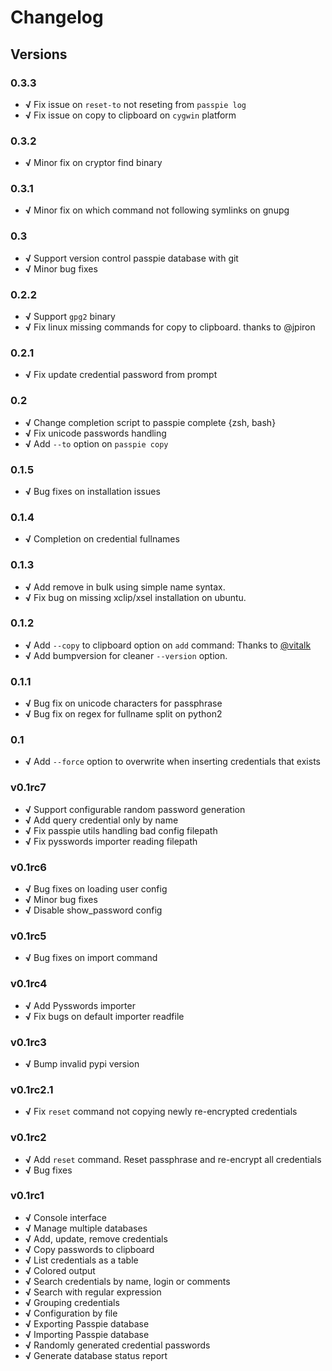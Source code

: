 # Changelog

## Versions

### 0.3.3

+ **√** Fix issue on `reset-to` not reseting from `passpie log`
+ **√** Fix issue on copy to clipboard on `cygwin` platform

### 0.3.2

+ **√** Minor fix on cryptor find binary

### 0.3.1

+ **√** Minor fix on which command not following symlinks on gnupg

### 0.3

+ **√** Support version control passpie database with git
+ **√** Minor bug fixes

### 0.2.2

+ **√** Support `gpg2` binary
+ **√** Fix linux missing commands for copy to clipboard. thanks to @jpiron

### 0.2.1

+ **√** Fix update credential password from prompt

### 0.2

+ **√** Change completion script to passpie complete {zsh, bash}
+ **√** Fix unicode passwords handling
+ **√** Add `--to` option on `passpie copy`

### 0.1.5

+ **√** Bug fixes on installation issues

### 0.1.4

+ **√** Completion on credential fullnames

### 0.1.3

+ **√** Add remove in bulk using simple name syntax.
+ **√** Fix bug on missing xclip/xsel installation on ubuntu.

### 0.1.2

+ **√** Add `--copy` to clipboard option on `add` command: Thanks to [@vitalk](https://github.com/vitalk)
+ **√** Add bumpversion for cleaner `--version` option.

### 0.1.1

+ **√** Bug fix on unicode characters for passphrase
+ **√** Bug fix on regex for fullname split on python2

### 0.1

+ **√** Add `--force` option to overwrite when inserting credentials that exists

### v0.1rc7

+ **√** Support configurable random password generation
+ **√** Add query credential only by name
+ **√** Fix passpie utils handling bad config filepath
+ **√** Fix pysswords importer reading filepath

### v0.1rc6

+ **√** Bug fixes on loading user config
+ **√** Minor bug fixes
+ **√** Disable show_password config

### v0.1rc5

+ **√** Bug fixes on import command

### v0.1rc4

+ **√** Add Pysswords importer
+ **√** Fix bugs on default importer readfile

### v0.1rc3

+ **√** Bump invalid pypi version

### v0.1rc2.1

+ **√** Fix `reset` command not copying newly re-encrypted credentials

### v0.1rc2

+ **√** Add `reset` command. Reset passphrase and re-encrypt all credentials
+ **√** Bug fixes

### v0.1rc1

+ **√** Console interface
+ **√** Manage multiple databases
+ **√** Add, update, remove credentials
+ **√** Copy passwords to clipboard
+ **√** List credentials as a table
+ **√** Colored output
+ **√** Search credentials by name, login or comments
+ **√** Search with regular expression
+ **√** Grouping credentials
+ **√** Configuration by file
+ **√** Exporting Passpie database
+ **√** Importing Passpie database
+ **√** Randomly generated credential passwords
+ **√** Generate database status report
